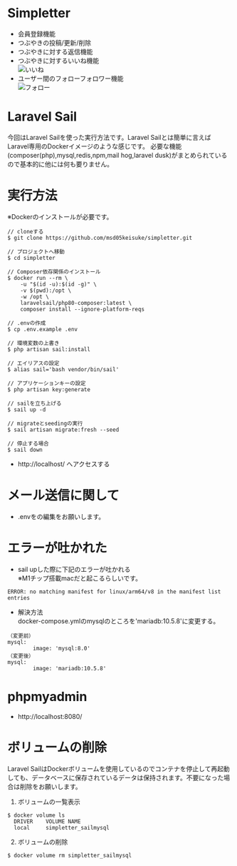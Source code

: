 # Simpletter
- 会員登録機能
- つぶやきの投稿/更新/削除
- つぶやきに対する返信機能
- つぶやきに対するいいね機能<br>
![いいね](https://user-images.githubusercontent.com/75054606/120490911-c4228d00-c3f3-11eb-80c9-d12b53176de6.gif "いいね")
- ユーザー間のフォローフォロワー機能<br>
![フォロー](https://user-images.githubusercontent.com/75054606/120492139-c5a08500-c3f4-11eb-8e84-146c483a726e.gif "フォロー")


# Laravel Sail
今回はLaravel Sailを使った実行方法です。Laravel Sailとは簡単に言えばLaravel専用のDockerイメージのような感じです。
必要な機能(composer(php),mysql,redis,npm,mail hog,laravel dusk)がまとめられているので基本的に他には何も要りません。


# 実行方法
※Dockerのインストールが必要です。<br>
```
// cloneする
$ git clone https://github.com/msd05keisuke/simpletter.git

// プロジェクトへ移動
$ cd simpletter

// Composer依存関係のインストール
$ docker run --rm \
    -u "$(id -u):$(id -g)" \
    -v $(pwd):/opt \
    -w /opt \
    laravelsail/php80-composer:latest \
    composer install --ignore-platform-reqs
 
// .envの作成
$ cp .env.example .env

// 環境変数の上書き
$ php artisan sail:install

// エイリアスの設定
$ alias sail='bash vendor/bin/sail'

// アプリケーションキーの設定
$ php artisan key:generate

// sailを立ち上げる
$ sail up -d

// migrateとseedingの実行
$ sail artisan migrate:fresh --seed

// 停止する場合
$ sail down

```
- http://localhost/  へアクセスする

# メール送信に関して
- .envをの編集をお願いします。


# エラーが吐かれた
- sail upした際に下記のエラーが吐かれる<br>
※M1チップ搭載macだと起こるらしいです。
```
ERROR: no matching manifest for linux/arm64/v8 in the manifest list entries
```
- 解決方法<br>
docker-compose.ymlのmysqlのところを'mariadb:10.5.8'に変更する。
```
（変更前）
mysql:
        image: 'mysql:8.0'
（変更後）
mysql:
        image: 'mariadb:10.5.8'
```
# phpmyadmin
- http://localhost:8080/

# ボリュームの削除
Laravel SailはDockerボリュームを使用しているのでコンテナを停止して再起動しても、データベースに保存されているデータは保持されます。不要になった場合は削除をお願いします。
1. ボリュームの一覧表示
```
$ docker volume ls
  DRIVER    VOLUME NAME
  local     simpletter_sailmysql
```
2. ボリュームの削除
```
$ docker volume rm simpletter_sailmysql
```






